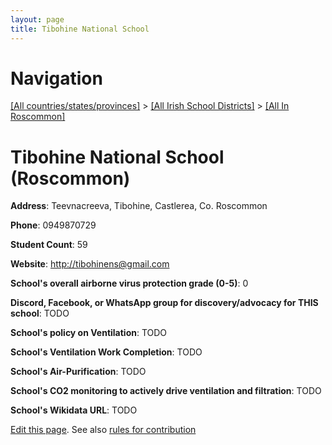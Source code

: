```yaml
---
layout: page
title: Tibohine National School
---
```

# Navigation

[[All countries/states/provinces]](../../..) > [[All Irish School Districts]](../..) > [[All In Roscommon]](..)

# Tibohine National School (Roscommon)

**Address**: Teevnacreeva, Tibohine, Castlerea, Co. Roscommon

**Phone**: 0949870729

**Student Count**: 59

**Website**: <http://tibohinens@gmail.com>

**School's overall airborne virus protection grade (0-5)**: 0

**Discord, Facebook, or WhatsApp group for discovery/advocacy for THIS school**: TODO

**School's policy on Ventilation**: TODO

**School's Ventilation Work Completion**: TODO

**School's Air-Purification**: TODO

**School's CO2 monitoring to actively drive ventilation and filtration**: TODO

**School's Wikidata URL**: TODO


[Edit this page](https://github.com/ventilate-schools/Ireland/edit/main/./Roscommon/Tibohine_National_School.md). See also [rules for contribution](../../../contribution-rules/)